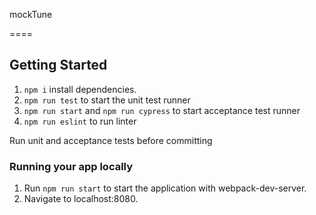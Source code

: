 mockTune

====

## Getting Started

1. `npm i` install dependencies.
2. `npm run test` to start the unit test runner
3. `npm run start` and `npm run cypress` to start acceptance test runner
4. `npm run eslint` to run linter

Run unit and acceptance tests before committing

### Running your app locally

1. Run `npm run start` to start the application with webpack-dev-server.
2. Navigate to localhost:8080.
